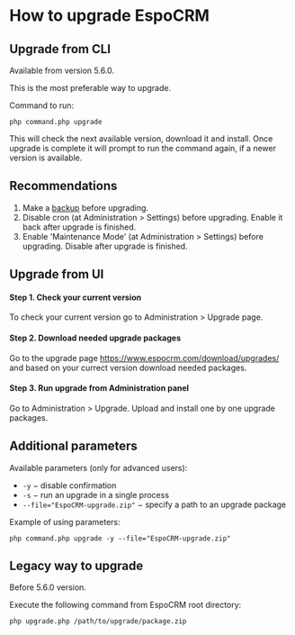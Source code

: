 # How to upgrade EspoCRM

## Upgrade from CLI

Available from version 5.6.0.

This is the most preferable way to upgrade.

Command to run:

```
php command.php upgrade
```

This will check the next available version, download it and install. Once upgrade is complete it will prompt to run the command again, if a newer version is available.

## Recommendations

1. Make a [backup](backup-and-restore.md) before upgrading.
2. Disable cron (at Administration > Settings) before upgrading. Enable it back after upgrade is finished.
3. Enable 'Maintenance Mode' (at Administration > Settings) before upgrading. Disable after upgrade is finished.

## Upgrade from UI

#### Step 1. Check your current version

To check your current version go to Administration > Upgrade page.

#### Step 2. Download needed upgrade packages

Go to the upgrade page https://www.espocrm.com/download/upgrades/ and based on your currect version download needed packages.

#### Step 3. Run upgrade from Administration panel

Go to Administration > Upgrade. Upload and install one by one upgrade packages.

## Additional parameters

Available parameters (only for advanced users):

- `-y` − disable confirmation
- `-s` − run an upgrade in a single process
- `--file="EspoCRM-upgrade.zip"` − specify a path to an upgrade package

Example of using parameters:

```
php command.php upgrade -y --file="EspoCRM-upgrade.zip"
```

## Legacy way to upgrade

Before 5.6.0 version.

Execute the following command from EspoCRM root directory:

```
php upgrade.php /path/to/upgrade/package.zip
```
